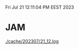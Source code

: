 Fri Jul 21 12:11:04 PM EEST 2023
# JAM
<a href='./cache/202307/21_12.log'>./cache/202307/21_12.log</a>
